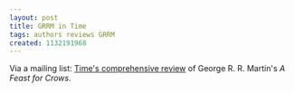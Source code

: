 ```yaml
---
layout: post
title: GRRM in Time
tags: authors reviews GRRM
created: 1132191968
---
```

Via a mailing list:  [Time's comprehensive review](http://www.time.com/time/magazine/article/0,9171,1129596,00.html) of George R. R. Martin's _A Feast for Crows_.
